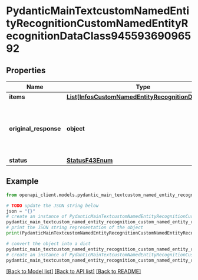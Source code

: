 # PydanticMainTextcustomNamedEntityRecognitionCustomNamedEntityRecognitionDataClass94559369096592


## Properties

Name | Type | Description | Notes
------------ | ------------- | ------------- | -------------
**items** | [**List[InfosCustomNamedEntityRecognitionDataClass]**](InfosCustomNamedEntityRecognitionDataClass.md) |  | [optional] 
**original_response** | **object** | original response sent by the provider, hidden by default, show it by passing the &#x60;show_original_response&#x60; field to &#x60;true&#x60; in your request | [optional] 
**status** | [**StatusF43Enum**](StatusF43Enum.md) |  | 

## Example

```python
from openapi_client.models.pydantic_main_textcustom_named_entity_recognition_custom_named_entity_recognition_data_class94559369096592 import PydanticMainTextcustomNamedEntityRecognitionCustomNamedEntityRecognitionDataClass94559369096592

# TODO update the JSON string below
json = "{}"
# create an instance of PydanticMainTextcustomNamedEntityRecognitionCustomNamedEntityRecognitionDataClass94559369096592 from a JSON string
pydantic_main_textcustom_named_entity_recognition_custom_named_entity_recognition_data_class94559369096592_instance = PydanticMainTextcustomNamedEntityRecognitionCustomNamedEntityRecognitionDataClass94559369096592.from_json(json)
# print the JSON string representation of the object
print(PydanticMainTextcustomNamedEntityRecognitionCustomNamedEntityRecognitionDataClass94559369096592.to_json())

# convert the object into a dict
pydantic_main_textcustom_named_entity_recognition_custom_named_entity_recognition_data_class94559369096592_dict = pydantic_main_textcustom_named_entity_recognition_custom_named_entity_recognition_data_class94559369096592_instance.to_dict()
# create an instance of PydanticMainTextcustomNamedEntityRecognitionCustomNamedEntityRecognitionDataClass94559369096592 from a dict
pydantic_main_textcustom_named_entity_recognition_custom_named_entity_recognition_data_class94559369096592_form_dict = pydantic_main_textcustom_named_entity_recognition_custom_named_entity_recognition_data_class94559369096592.from_dict(pydantic_main_textcustom_named_entity_recognition_custom_named_entity_recognition_data_class94559369096592_dict)
```
[[Back to Model list]](../README.md#documentation-for-models) [[Back to API list]](../README.md#documentation-for-api-endpoints) [[Back to README]](../README.md)


